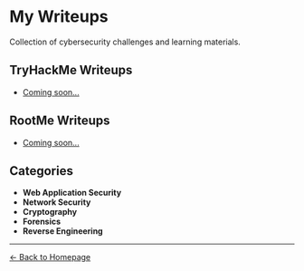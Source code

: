 # My Writeups

Collection of cybersecurity challenges and learning materials.

## TryHackMe Writeups
- [Coming soon...](tryhackme/)

## RootMe Writeups  
- [Coming soon...](rootme/)

## Categories
- **Web Application Security**
- **Network Security** 
- **Cryptography**
- **Forensics**
- **Reverse Engineering**

---
[← Back to Homepage](../)
